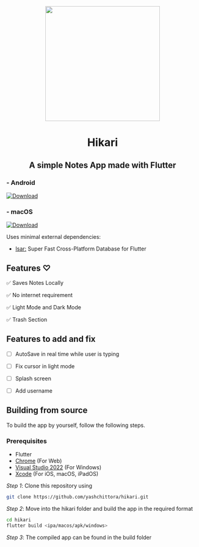 <p align="center">
<img src="https://github.com/yashchittora/hikari/assets/112685991/9bb8d445-689d-4e3a-b554-6727ef9ea9fd" width="300">
<h1 align="center">Hikari</h1>
</p>
<h2 align="center">A simple Notes App made with Flutter</h2>

### - Android
[![Download](https://img.shields.io/badge/Download-E4405F?style=for-the-badge)](https://github.com/yashchittora/hikari/releases/download/v1.0.0/Hikari.apk)

### - macOS
[![Download](https://img.shields.io/badge/Download-E4405F?style=for-the-badge)](https://github.com/yashchittora/hikari/releases/download/v1.0.0/Hikari.dmg)
 

Uses minimal external dependencies:

  - [Isar:](https://github.com/isar/isar) Super Fast Cross-Platform Database for Flutter

## Features ♡
✅ Saves Notes Locally

✅ No internet requirement

✅ Light Mode and Dark Mode

✅ Trash Section

## Features to add and fix
- [ ] AutoSave in real time while user is typing
- [ ] Fix cursor in light mode
- [ ] Splash screen
- [ ] Add username


## Building from source

To build the app by yourself, follow the following steps.

### Prerequisites
- Flutter
- [Chrome](https://www.google.com/chrome/) (For Web)
- [Visual Studio 2022](https://visualstudio.microsoft.com) (For Windows)
- [Xcode](https://developer.apple.com/xcode/) (For iOS, macOS, iPadOS)

*Step 1*:
Clone this repository using
```bash
git clone https://github.com/yashchittora/hikari.git
```
*Step 2*: Move into the hikari folder and build the app in the required format
```bash
cd hikari
flutter build <ipa/macos/apk/windows>
```

*Step 3*:
The compiled app can be found in the build folder




